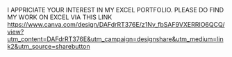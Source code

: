 I APPRICIATE YOUR INTEREST IN MY EXCEL PORTFOLIO.
PLEASE DO FIND MY WORK ON EXCEL VIA THIS LINK
https://www.canva.com/design/DAFdrRT376E/z1Nv_fbSAF9VXERRIO6QCQ/view?utm_content=DAFdrRT376E&utm_campaign=designshare&utm_medium=link2&utm_source=sharebutton
